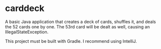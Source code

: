 carddeck
========

A basic Java application that creates a deck of cards, shuffles it, and deals the 52 cards one by one. The 53rd card will be dealt as well, causing an IllegalStateException.

This project must be built with Gradle. I recommend using IntelliJ.
